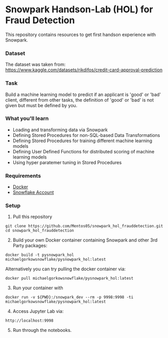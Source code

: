 # Snowpark Handson-Lab (HOL) for Fraud Detection
This repository contains resources to get first handson experience with Snowpark.

### Dataset
The dataset was taken from:<br>
https://www.kaggle.com/datasets/rikdifos/credit-card-approval-prediction

### Task
Build a machine learning model to predict if an applicant is 'good' or 'bad' client, different from other tasks, the definition of 'good' or 'bad' is not given but must be defined by you.

### What you'll learn
* Loading and transforming data via Snowpark
* Defining Stored Procedures for non-SQL-based Data Transformations
* Defining Stored Procedures for training different machine learning models
* Defining User Defined Functions for distributed scoring of machine learning models
* Using hyper paratemer tuning in Stored Procedures

### Requirements
* [Docker](https://www.docker.com/)
* [Snowflake Account](https://signup.snowflake.com/)

### Setup
1. Pull this repository<br>
```
git clone https://github.com/Mentos05/snowpark_hol_frauddetection.git
cd snowpark_hol_frauddetection
```
2. Build your own Docker container containing Snowpark and other 3rd Party packages:
```
docker build -t pysnowpark_hol michaelgorkowsnowflake/pysnowpark_hol:latest
```
Alternatively you can try pulling the docker container via:<br>
```
docker pull michaelgorkowsnowflake/pysnowpark_hol:latest
```
3. Run your container with 
```
docker run -v ${PWD}:/snowpark_dev --rm -p 9998:9998 -ti michaelgorkowsnowflake/pysnowpark_hol:latest
```
4. Access Jupyter Lab via: 
```
http://localhost:9998
```
5. Run through the notebooks.<br>
